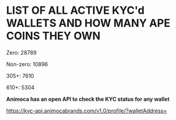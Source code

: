 # LIST OF ALL ACTIVE KYC'd WALLETS AND HOW MANY APE COINS THEY OWN

Zero: 28789

Non-zero: 10896

305+: 7610

610+: 5304

**Animoca has an open API to check the KYC status for any wallet**

https://kyc-api.animocabrands.com/v1.0/profile/?walletAddress=